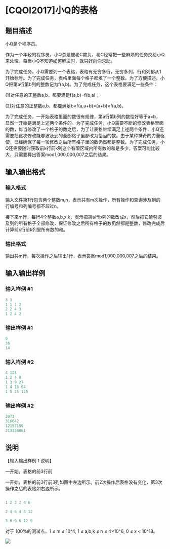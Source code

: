 # [CQOI2017]小Q的表格

## 题目描述

小Q是个程序员。

作为一个年轻的程序员，小Q总是被老C欺负，老C经常把一些麻烦的任务交给小Q来处理。每当小Q不知道如何解决时，就只好向你求助。

为了完成任务，小Q需要列一个表格，表格有无穷多行，无穷多列，行和列都从1开始标号。为了完成任务，表格里面每个格子都填了一个整数，为了方便描述，小Q把第a行第b列的整数记为f(a,b)。为了完成任务，这个表格要满足一些条件：

(1)对任意的正整数a,b，都要满足f(a,b)=f(b,a)；

(2)对任意的正整数a,b，都要满足b×f(a,a+b)=(a+b)×f(a,b)。

为了完成任务，一开始表格里面的数很有规律，第a行第b列的数恰好等于a×b，显然一开始是满足上述两个条件的。为了完成任务，小Q需要不断的修改表格里面的数，每当修改了一个格子的数之后，为了让表格继续满足上述两个条件，小Q还需要把这次修改能够波及到的全部格子里都改为恰当的数。由于某种神奇的力量驱使，已经确保了每一轮修改之后所有格子里的数仍然都是整数。为了完成任务，小Q还需要随时获取前k行前k列这个有限区域内所有数的和是多少，答案可能比较大，只需要算出答案mod1,000,000,007之后的结果。

## 输入输出格式

### 输入格式

输入文件第1行包含两个整数m,n，表示共有m次操作，所有操作和查询涉及到的行编号和列编号都不超过n。

接下来m行，每行4个整数a,b,x,k，表示把第a行b列的数改成x，然后把它能够波及到的所有格子全部修改，保证修改之后所有格子的数仍然都是整数，修改完成后计算前k行前k列里所有数的和。

### 输出格式

输出共m行，每次操作之后输出1行，表示答案mod1,000,000,007之后的结果。

## 输入输出样例

### 输入样例 #1

```cpp
3 3
1 1 1 2
2 2 4 3
1 2 4 2
```


### 输出样例 #1

```cpp
9
36
14
```


### 输入样例 #2

```cpp
4 125
1 2 4 8
1 3 9 27
1 4 16 64
1 5 25 125
```


### 输出样例 #2

```cpp
2073
316642
12157159
213336861
```


## 说明

【输入输出样例 1 说明】

一开始，表格的前3行前

一开始，表格的前3行前3列如图中左边所示。前2次操作后表格没有变化，第3次操作之后的表格如右边所示。

```cpp

1 2 3 2 4 6

2 4 6 4 4 12

3 6 9 6 12 9

```

对于 100%的测试点，1 ≤ m ≤ 10^4, 1 ≤ a,b,k ≤ n ≤ 4×10^6, 0 ≤ x < 10^18。

![](https://cdn.luogu.com.cn/upload/pic/5012.png)

